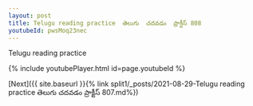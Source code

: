 ```yaml
---
layout: post
title: Telugu reading practice  తెలుగు  చదవడం  ప్రాక్టీస్ 808
youtubeId: pwsMoq23nec
---
```

 
 
Telugu reading practice
 
 
 
 
 


{% include youtubePlayer.html id=page.youtubeId %}
 
[Next]({{ site.baseurl }}{% link  split1/_posts/2021-08-29-Telugu reading practice  తెలుగు  చదవడం  ప్రాక్టీస్ 807.md%})
 
